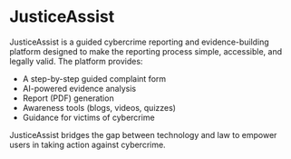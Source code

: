 # JusticeAssist

JusticeAssist is a guided cybercrime reporting and evidence-building platform designed to make the reporting process simple, accessible, and legally valid. The platform provides:

- A step-by-step guided complaint form
- AI-powered evidence analysis
- Report (PDF) generation
- Awareness tools (blogs, videos, quizzes)
- Guidance for victims of cybercrime

JusticeAssist bridges the gap between technology and law to empower users in taking action against cybercrime.
